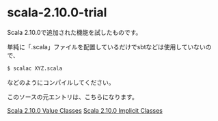 scala-2.10.0-trial
==================

Scala 2.10.0で追加された機能を試したものです。

単純に「.scala」ファイルを配置しているだけでsbtなどは使用していないので、
```sh
$ scalac XYZ.scala
```
などのようにコンパイルしてください。

このソースの元エントリは、こちらになります。

[Scala 2.10.0 Value Classes](http://d.hatena.ne.jp/Kazuhira/20130107/1357565500)
[Scala 2.10.0 Implicit Classes](http://d.hatena.ne.jp/Kazuhira/20130108/1357655874)

